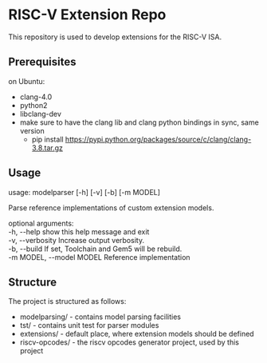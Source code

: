 RISC-V Extension Repo
=====================

This repository is used to develop extensions for the RISC-V ISA.

## Prerequisites

on Ubuntu:
*  clang-4.0
*  python2
*  libclang-dev
*  make sure to have the clang lib and clang python bindings in sync, same version
	*  pip install https://pypi.python.org/packages/source/c/clang/clang-3.8.tar.gz

## Usage
usage: modelparser [-h] [-v] [-b] [-m MODEL]

Parse reference implementations of custom extension models.

optional arguments:  
  -h, --help                show this help message and exit  
  -v, --verbosity           Increase output verbosity.  
  -b, --build               If set, Toolchain and Gem5 will be rebuild.  
  -m MODEL, --model MODEL   Reference implementation

## Structure
The project is structured as follows:

*  modelparsing/  -  contains model parsing facilities
*  tst/  -  contains unit test for parser modules
*  extensions/  -  default place, where extension models should be defined
*  riscv-opcodes/  -  the riscv opcodes generator project, used by this project
